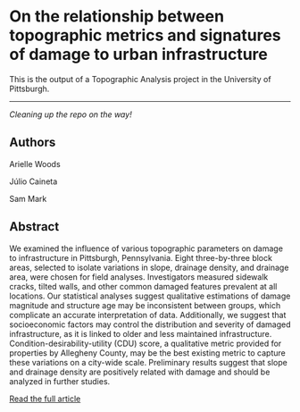 # On the relationship between topographic metrics and signatures of damage to urban infrastructure

This is the output of a Topographic Analysis project in the University of Pittsburgh.

---

*Cleaning up the repo on the way!*

## Authors

Arielle Woods

Júlio Caineta

Sam Mark

## Abstract

We examined the influence of various topographic parameters on damage to infrastructure in Pittsburgh, Pennsylvania. Eight three-by-three block areas, selected to isolate variations in slope, drainage density, and drainage area, were chosen for field analyses. Investigators measured sidewalk cracks, tilted walls, and other common damaged features prevalent at all locations. Our statistical analyses suggest qualitative estimations of damage magnitude and structure age may be inconsistent between groups, which complicate an accurate interpretation of data. Additionally, we suggest that socioeconomic factors may control the distribution and severity of damaged infrastructure, as it is linked to older and less maintained infrastructure. Condition-desirability-utility (CDU) score, a qualitative metric provided for properties by Allegheny County, may be the best existing metric to capture these variations on a city-wide scale. Preliminary results suggest that slope and drainage density are positively related with damage and should be analyzed in further studies.

[Read the full article](https://github.com/iled/topodamage/raw/master/docs/topodamage.pdf)
